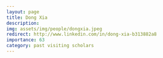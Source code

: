 ```yaml
---
layout: page
title: Dong Xia
description:
img: assets/img/people/dongxia.jpeg
redirect: http://www.linkedin.com/in/dong-xia-b313882a8
importance: 63
category: past visiting scholars
---
```


